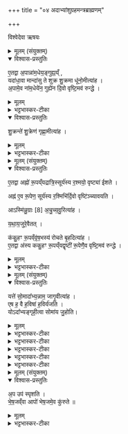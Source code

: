 +++
title = "०४ अदाभ्यांशुग्रहमन्त्रब्राह्मणम्"

+++

विश्वेदेवा ऋषयः

<details><summary>मूलम् (संयुक्तम्)</summary>

ए॒तद्वा अ॒पान्ना॑म॒धेय॒ङ्गुह्य॒य्ँयदा॑धा॒वा मान्दा॑सु ते शुक्र शु॒क्रमा धू॑नो॒मीत्या॑हा॒पामे॒व ना॑म॒धेये॑न॒ गुह्ये॑न दि॒वो वृष्टि॒मव॑ रुन्द्धे
</details>

<details open><summary>विश्वास-प्रस्तुतिः</summary>

ए॒तद्वा अ॒पान्ना॑म॒धेय॒ङ्गुह्य॒य्ँ ,  
यदा॑धा॒वा मान्दा॑सु ते शुक्र शु॒क्रमा धू॑नो॒मीत्या॑ह ।  
अ॒पामे॒व ना॑म॒धेये॑न॒ गुह्ये॑न दि॒वो वृष्टि॒मव॑ रुन्द्धे ।  
</details>

<details><summary>मूलम्</summary>

ए॒तद्वा अ॒पान्ना॑म॒धेय॒ङ्गुह्य॒य्ँ ,  
यदा॑धा॒वा मान्दा॑सु ते शुक्र शु॒क्रमा धू॑नो॒मीत्या॑ह ।  
अ॒पामे॒व ना॑म॒धेये॑न॒ गुह्ये॑न दि॒वो वृष्टि॒मव॑ रुन्द्धे ।  
</details>

<details><summary>भट्टभास्कर-टीका</summary>

'अथैतेषां मन्त्राणां ब्राह्मणम् - एतद्वा इत्यादि ॥ सामान्यविवक्षया एकवचनम् । अपामेतानि गुह्यानि गोपनीयानि यदाधावानां मान्दादीनि द्वादशानामाधावानाम् । यथोक्तमाचार्येण - 'द्वादशभिराधावैराधावनामकैराधूनोति' इति । तस्मादेतैर्नामभिराधावने क्रियमाणे आपस्तृप्ता दिवो वृष्टिमुत्पादयन्ति; सर्वस्थितिहेतुत्वादस्य ॥
</details>

<details open><summary>विश्वास-प्रस्तुतिः</summary>

शु॒क्रन्ते॑ शु॒क्रेण॑ गृह्णा॒मीत्या॑ह ।  
</details>

<details><summary>मूलम्</summary>

शु॒क्रन्ते॑ शु॒क्रेण॑ गृह्णा॒मीत्या॑ह ।  
</details>

<details><summary>भट्टभास्कर-टीका</summary>

2शुक्रं ते इत्यदाभ्यग्रहणमन्त्रः ॥ 'अह्नो रूपेण सूर्यस्य रश्मिभिः' इति यद्द्वयमुपात्तं, तदभिप्रायमाह – एतद्वा इति । विशेषणोपादानसामर्थ्याद्विशिष्टमह्नो रूपं गृह्यते यद्वृष्टेरुत्पादकं भवति । सूर्यरश्मीनां च वृष्टिकारणतया पृथगुपादानात् तद्विरहितं यद्रात्रिप्रायमह्नो रूपं तेन सूर्यरश्मिभिश्च शुक्रं रसं गृह्णामीति वदन् दिवो वृष्टिं च्यावयति पातयतीति । तत्रैव मन्त्रे 'आस्मिन्नुग्राः' इति यदाह एतद्यथा यजुषाभिहितं तथा भवत्येव । यजुरिति मन्त्रनाम, यजुर्वेदाम्नातो वा मन्त्रो यजुरित्युच्यते ॥
</details>

<details><summary>मूलम् (संयुक्तम्)</summary>

ए॒तद्वा अह्नो॑ रू॒पय्ँयद्रात्रि॒स्सूर्य॑स्य र॒श्मयो॒ वृष्ट्या॑ ईश॒तेऽह्न॑ ए॒व रू॒पेण॒ सूर्य॑स्य र॒श्मिभि॑र्दि॒वो वृष्टि॑ञ्च्यावय॒त्याऽस्मि॑न्नु॒ग्राः [8]  अ॒चु॒च्य॒वु॒रित्या॑ह यथाय॒जुरे॒वैतत्क॑कु॒हꣳ रू॒पव्ँवृ॑ष॒भस्य॑ रोचते बृ॒हदित्या॑है॒तद्वा अ॑स्य ककु॒हꣳ रू॒पय्ँयद्वृष्टी॑ रू॒पेणै॒व वृष्टि॒मव॑ रुन्द्धे
</details>

<details open><summary>विश्वास-प्रस्तुतिः</summary>

ए॒तद्वा अह्नो॑ रू॒पय्ँयद्रात्रि॒स्सूर्य॑स्य र॒श्मयो॒ वृष्ट्या॑ ईशते ।  

अह्न॑ ए॒व रू॒पेण॒ सूर्य॑स्य र॒श्मिभि॑र्दि॒वो वृष्टि॑ञ्च्यावयति ।   

आऽस्मि॑न्नु॒ग्राः [8] अ॒चु॒च्य॒वु॒रित्या॑ह ।  

य॒था॒य॒जुरे॒वैतत् ।  

क॑कु॒हꣳ रू॒पव्ँवृ॑ष॒भस्य॑ रोचते बृ॒हदित्या॑ह ।  
ए॒तद्वा अ॑स्य ककु॒हꣳ रू॒पय्ँयद्वृष्टी॑ रू॒पेणै॒व वृष्टि॒मव॑ रुन्द्धे ।  
</details>

<details><summary>मूलम्</summary>

ए॒तद्वा अह्नो॑ रू॒पय्ँयद्रात्रि॒स्सूर्य॑स्य र॒श्मयो॒ वृष्ट्या॑ ईशते ।  

अह्न॑ ए॒व रू॒पेण॒ सूर्य॑स्य र॒श्मिभि॑र्दि॒वो वृष्टि॑ञ्च्यावयति ।   

आऽस्मि॑न्नु॒ग्राः [8] अ॒चु॒च्य॒वु॒रित्या॑ह ।  

य॒था॒य॒जुरे॒वैतत् ।  

क॑कु॒हꣳ रू॒पव्ँवृ॑ष॒भस्य॑ रोचते बृ॒हदित्या॑ह ।  
ए॒तद्वा अ॑स्य ककु॒हꣳ रू॒पय्ँयद्वृष्टी॑ रू॒पेणै॒व वृष्टि॒मव॑ रुन्द्धे ।  
</details>

<details><summary>भट्टभास्कर-टीका</summary>

3ककुहमिति आदायोत्थानमन्त्रः ॥ एतद्वा इति । सर्वलोकस्थितिहेतुत्वात् इन्द्रस्य प्रधानं रूपं वृष्टिरिति । ततश्च संकीर्तनाद्वृष्टेः स्वरूपं वृष्टिं लभते ॥
</details>

<details><summary>मूलम् (संयुक्तम्)</summary>

यत्ते॑ सो॒मादा᳚भ्य॒न्नाम॒ जागृ॒वीत्या॑है॒ष ह॒ वै ह॒विषा॑ ह॒विर्य॑जति॒ योऽदा᳚भ्यङ्गृही॒त्वा सोमा॑य जु॒होति॒ परा॒ वा ए॒तस्यायु॑ᳶ प्रा॒ण ए॑ति [9] योऽꣳ॑शुङ्गृ॒ह्णात्या न॑ᳶ प्रा॒ण ए॑तु परा॒वत॒ इत्या॒हायु॑रे॒व प्रा॒णमा॒त्मन्ध॑त्ते॒ऽमृत॑मसि प्रा॒णाय॒ त्वेति॒ हिर॑ण्यम॒भि व्य॑नित्य॒मृत॒व्ँवै हिर॑ण्य॒मायु॑ᳶ प्रा॒णो॑ऽमृते॑नै॒वायु॑रा॒त्मन्ध॑त्ते श॒तमा॑नम्भवति श॒तायु॒ᳶ पुरु॑षश्श॒तेन्द्रि॑य॒ आयु॑ष्ये॒वेन्द्रि॒ये प्रति॑ तिष्ठति
</details>

<details open><summary>विश्वास-प्रस्तुतिः</summary>

यत्ते॑ सो॒मादा᳚भ्य॒न्नाम॒ जागृ॒वीत्या॑ह ।  
एष ह॒ वै ह॒विषा॑ ह॒विर्य॑जति ।  
योऽदा᳚भ्यङ्गृही॒त्वा सोमा॑य जु॒होति।  
</details>

<details><summary>मूलम्</summary>

यत्ते॑ सो॒मादा᳚भ्य॒न्नाम॒ जागृ॒वीत्या॑ह ।  
एष ह॒ वै ह॒विषा॑ ह॒विर्य॑जति ।  
योऽदा᳚भ्यङ्गृही॒त्वा सोमा॑य जु॒होति।  
</details>

<details><summary>भट्टभास्कर-टीका</summary>

4यत्ते सोममिति होममन्त्रः ॥ एष खलु हविषा हविर्यजति योदाभ्यं गृहीत्वा सोमाय जुहोतीति मन्त्रो वदतीति भावः ।
Mantra

परा॒ वा ए॒तस्यायु॑ᳶ प्रा॒ण ए॑ति ।  
योऽꣳ॑शुङ्गृ॒ह्णाति ।  
आ न॑ᳶ प्रा॒ण ए॑तु परा॒वत॒ इत्या॑ह  ।  
</details>

<details><summary>भट्टभास्कर-टीका</summary>

परा वा इत्यादि । परैति विनश्यत्यायुश्च प्राणश्च । तस्मादंशुं हुत्वा 'आ नः प्राणः' इति हिरण्यमभिव्यनन्नाह ।
Mantra
आयु॑रे॒व प्रा॒णमा॒त्मन्ध॑त्ते ।  
</details>

<details><summary>भट्टभास्कर-टीका</summary>

आयुः प्राणं चात्मनि स्थापयति ।
Mantra
अमृत॑मसि प्रा॒णाय॒ त्वेति॒ हिर॑ण्यम॒भि व्य॑निति ।  
अ॒मृत॒व्ँवै हिर॑ण्य॒म् , आयु॑ᳶ प्रा॒णो॑ऽमृते॑नै॒वायु॑रा॒त्मन्ध॑त्ते ।  
</details>

<details><summary>भट्टभास्कर-टीका</summary>

अमृतमसीति । तत्रैव मन्त्रे 'अमृतमसि' इति यदाह, यच्च हिरण्यमभिव्यनिति तेनामृतात्मना हिरण्येन आत्मन्यायुर्धत्ते ।
Mantra
श॒तमा॑नम्भवति ।  
श॒तायु॒ᳶ पुरु॑षश्श॒तेन्द्रि॑य॒ आयु॑ष्ये॒वेन्द्रि॒ये प्रति॑ तिष्ठति ।  
</details>

<details><summary>भट्टभास्कर-टीका</summary>

शतमानमित्यादि । व्याख्यातम् । आयुषीन्द्रिये वीर्ये च प्रतिष्ठितो भवति ॥
</details>

<details><summary>मूलम् (संयुक्तम्)</summary>

अ॒प उप॑ स्पृशति भेष॒जव्ँवा आपो॑ भेष॒जमे॒व कु॑रुते ॥  [10]  
</details>

<details open><summary>विश्वास-प्रस्तुतिः</summary>

अ॒प उप॑ स्पृशति ।  
भे॒ष॒जव्ँवा आपो॑ भेष॒जमे॒व कु॑रुते ॥
</details>

<details><summary>मूलम्</summary>

अ॒प उप॑ स्पृशति ।  
भे॒ष॒जव्ँवा आपो॑ भेष॒जमे॒व कु॑रुते ॥
</details>

<details><summary>भट्टभास्कर-टीका</summary>

5अप उपस्पृशतीत्यादि ॥ गतम् । 'इन्द्राग्नी मे' इत्यादिभिः अन्तर्वेद्यद्भिर्मार्जयन्ते इति ॥

इति तृतीये तृतीये चतुर्थोनुवाकः ॥  
</details>
